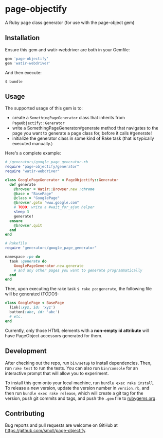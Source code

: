 # page-objectify

A Ruby page class generator (for use with the page-object gem)

## Installation

Ensure this gem and watir-webdriver are both in your Gemfile:

```ruby
gem 'page-objectify'
gem 'watir-webdriver'
```

And then execute:

    $ bundle

## Usage

The supported usage of this gem is to:
* create a `SomethingPageGenerator` class that inherits from `PageObjectify::Generator`
* write a SomethingPageGenerator#generate method that navigates to the page you want to generate a page class for, before it calls #generate!
* initialize the generator class in some kind of Rake task (that is typically executed manually.)

Here's a complete example:

```ruby
# /generators/google_page_generator.rb
require "page-objectify/generator"
require "watir-webdriver"

class GooglePageGenerator < PageObjectify::Generator
  def generate
    @browser = Watir::Browser.new :chrome
    @base = "BasePage"
    @class = "GooglePage"
    @browser.goto "www.google.com"
    # TODO: write a #wait_for_ajax helper
    sleep 3
    generate!
  ensure
    @browser.quit
  end
end
```

```ruby
# Rakefile
require "generators/google_page_generator"

namespace :po do
  task :generate do
  	GooglePageGenerator.new.generate
  	# and any other pages you want to generate programmatically
  end
end
```

Then, upon executing the rake task `$ rake po:generate`, the following file will be generated (TODO!):

```ruby
class GooglePage < BasePage
  link(:xyz, id: 'xyz')
  button(:abc, id: 'abc')
  # etc.
end
```

Currently, only those HTML elements with a **non-empty id attribute** will have PageObject accessors generated for them.

## Development

After checking out the repo, run `bin/setup` to install dependencies. Then, run `rake test` to run the tests. You can also run `bin/console` for an interactive prompt that will allow you to experiment.

To install this gem onto your local machine, run `bundle exec rake install`. To release a new version, update the version number in `version.rb`, and then run `bundle exec rake release`, which will create a git tag for the version, push git commits and tags, and push the `.gem` file to [rubygems.org](https://rubygems.org).

## Contributing

Bug reports and pull requests are welcome on GitHub at https://github.com/smoll/page-objectify.

